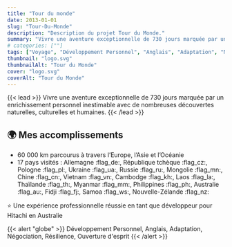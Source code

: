 ```yaml
---
title: "Tour du monde"
date: 2013-01-01
slug: "Tour-Du-Monde"
description: "Description du projet Tour du Monde."
summary: "Vivre une aventure exceptionnelle de 730 jours marquée par un enrichissement personnel inestimable avec de nombreuses découvertes naturelles, culturelles et humaines."
# categories: [""]
tags: ["Voyage", "Développement Personnel", "Anglais", "Adaptation", "Négociation", "Résilience", "Ouverture d'esprit"]
thumbnail: "logo.svg"
thumbnailAlt: "Tour du Monde"
cover: "logo.svg"
coverAlt: "Tour du Monde"
---
```


{{< lead >}}
Vivre une aventure exceptionnelle de 730 jours marquée par un enrichissement personnel inestimable avec de nombreuses découvertes naturelles, culturelles et humaines.
{{< /lead >}}

## :earth_africa: Mes accomplissements

* 60 000 km parcourus à travers l’Europe, l’Asie et l’Océanie
* 17 pays visités : Allemagne :flag_de:, République tchèque :flag_cz:, Pologne :flag_pl:, Ukraine :flag_ua:, Russie :flag_ru:, Mongolie :flag_mn:, Chine :flag_cn:, Vietnam :flag_vn:, Cambodge :flag_kh:, Laos :flag_la:,
Thaïlande :flag_th:, Myanmar :flag_mm:, Philippines :flag_ph:, Australie :flag_au:, Fidji :flag_fj:, Samoa :flag_ws:, Nouvelle-Zélande :flag_nz:

:star: Une expérience professionnelle réussie en tant que développeur pour Hitachi en Australie

{{< alert "globe" >}}
Développement Personnel, Anglais, Adaptation, Négociation, Résilience, Ouverture d'esprit
{{< /alert >}}
